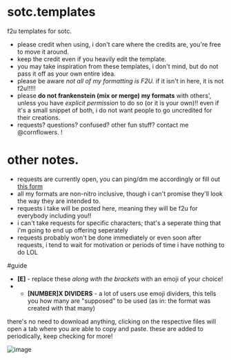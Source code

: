 # sotc.templates
f2u templates for sotc.

- please credit when using, i don't care where the credits are, you're free to move it around.
- keep the credit even if you heavily edit the template.
- you may take inspiration from these templates, i don't mind, but do not pass it off as your own entire idea.
- please be aware *not all of my formatting is F2U.* if it isn't in here, it is not f2u!!!!!
- please **do not frankenstein (mix or merge) my formats** with others', unless you have *explicit permission* to do so (or it is your own)!! even if it's a small snippet of both, i do not want people to go uncredited for their creations.
- requests? questions? confused? other fun stuff? contact me @cornflowers. !

# other notes.
- requests are currently open, you can ping/dm me accordingly or fill out [this form]()
- all my formats are non-nitro inclusive, though i can't promise they'll look the way they are intended to.
- requests i take will be posted here, meaning they will be f2u for everybody including you!!
- i can't take requests for specific characters; that's a seperate thing that i'm going to end up offering seperately
- requests probably won't be done immediately or even soon after requests, i tend to wait for motivation or periods of time i have nothing to do LOL

#guide
- **[E]** - replace these *along with the brackets* with an emoji of your choice!
- - **[NUMBER]X DIVIDERS** - a lot of users use emoji dividers, this tells you how many are "supposed" to be used (as in: the format was created with that many)


there's no need to download anything, clicking on the respective files will open a tab where you are able to copy and paste.
these are added to periodically, keep checking for more!

![image](https://github.com/fazcorp/sotc.templates/assets/119465467/ca6e266b-c977-444a-92cb-5f44cc7de18e)
